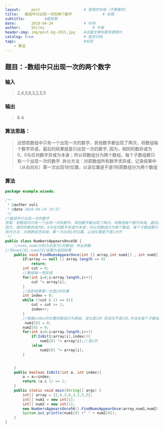 ```yaml
---
layout:     post   				    # 使用的布局（不需要改）
title:   数组中只出现一次的两个数字 				# 标题 
subtitle:         #副标题
date:       2019-04-24 				# 时间
author:     Shiley 						# 作者
header-img: img/post-bg-2015.jpg 	#这篇文章标题背景图片
catalog: true 						# 是否归档
tags:								#标签
    - 算法
---
```

## 题目：-数组中只出现一次的两个数字
### 输入
> 2,4,3,6,3,2,5,5

### 输出
> 6 4

### 算法思路：
> 设想若数组中只有一个出现一次的数字，其他数字都出现了两次，将数组每个数字异或，最后的结果就是只出现一次的数字,
> 因为，相同的数异或为0，0与任何数字异或为本身；所以将数组分为两个数组，每个子数组都只有一个出现一次的数字. 
> 拆分方法：对原数组所有数字求异或，记录结果中（从右向左）第一次出现1的位置，以该位置是不是1将原数组分为两个数组

### 算法
```java
package example.wisedu;

/**
 * @auther xuli
 * @date 2019-04-24 19:57
 */
/*数组中只出现一次的数字
思路：若数组中只有一个出现一次的数字，其他数字都出现了两次，将数组每个数字异或，最后的结果就是只出现一次的
因为，相同的数异或为0，0与任何数字异或为本身；所以将数组分为两个数组，每个子数组都只有一个出现一次的数字
拆分方法：对原数组求异或，第一次出现1的位置，以该位置是不是1分开
 */
public class NumbersAppearsOnce56 {
    //num1,num2分别为长度为1的数组。传出参数
//将num1[0],num2[0]设置为返回结果
    public void FindNumsAppearOnce(int [] array,int num1[] , int num2[]) {
        if(array == null || array.length == 0)
            return;
        int cut = 0;
        //数组每一项异或
        for(int i=0;i<array.length;i++){
            cut ^= array[i];
        }
        //找到结果第一位是1的位置
        int index = 0;
        while ((cut & 1) == 0){
            cut = cut >> 1;
            index++;
        }
        //根据index的位置将数组分为两组，该位是1的 和该位不是1的,并且在每个子数组寻找只出现一次的数字
         num1[0] = 0;
        num2[0] = 0;
        for(int i=0;i<array.length;i++){
            if(IsBit1(array[i],index)){
                num1[0] ^= array[i];//是1的
            }else
                num2[0] ^= array[i];
        }


    }
    public boolean IsBit1(int a, int index){
        a = a>>index;
        return (a & 1) == 1;
    }
    public static void main(String[] args) {
        int[] array = {2,4,3,6,3,2,5,5};
        int[] num1 = new int[1];
        int[] num2 = new int[1];
        new NumbersAppearsOnce56().FindNumsAppearOnce(array,num1,num2);
        System.out.println(num1[0] +" " + num2[0]);
    }
}


